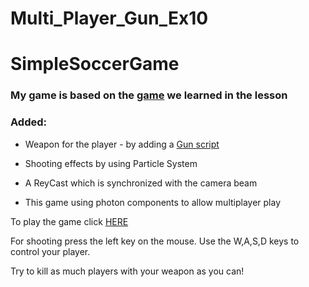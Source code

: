 # Multi_Player_Gun_Ex10

# SimpleSoccerGame

### My game is based on the [game](https://github.com/eli-game-dev/multiplayer-tutorial-unity) we learned in the lesson

### Added:
* Weapon for the player - by adding a [Gun script](https://github.com/LeveI-Up/Multi_Player_Gun_Ex10/blob/main/Assets/scripts/Player/Gun.cs)
* Shooting effects by using Particle System
* A ReyCast which is synchronized with the camera beam

* This game using photon components to allow multiplayer play


To play the game click [HERE](https://almogre.itch.io/multiplayer-ex10)

For shooting press the left key on the mouse.
Use the W,A,S,D keys to control your player.

Try to kill as much players with your weapon as you can!
